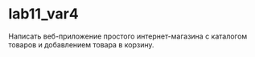 # lab11_var4
Написать веб-приложение простого интернет-магазина  с каталогом товаров и добавлением товара в корзину.
